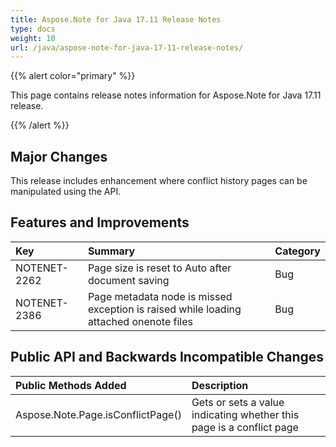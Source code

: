 ```yaml
---
title: Aspose.Note for Java 17.11 Release Notes
type: docs
weight: 10
url: /java/aspose-note-for-java-17-11-release-notes/
---
```


{{% alert color="primary" %}} 

This page contains release notes information for Aspose.Note for Java 17.11 release.

{{% /alert %}} 
## **Major Changes**
This release includes enhancement where conflict history pages can be manipulated using the API.
## **Features and Improvements**

|**Key**|**Summary**|**Category**|
| :- | :- | :- |
|NOTENET-2262|Page size is reset to Auto after document saving|Bug|
|NOTENET-2386|Page metadata node is missed exception is raised while loading attached onenote files|Bug|
## **Public API and Backwards Incompatible Changes**

|**Public Methods Added**|**Description**|
| :- | :- |
|Aspose.Note.Page.isConflictPage()|Gets or sets a value indicating whether this page is a conflict page|

